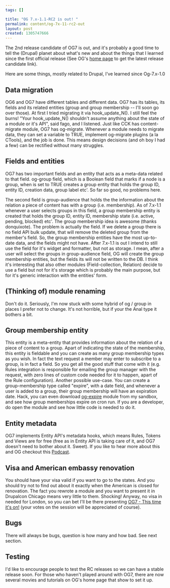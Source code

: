 ```yaml
--- 
tags: []

title: "OG 7.x-1.1-RC2 is out! "
permalink: content/og-7x-11-rc2-out
layout: post
created: 1305747666
---
```

The 2nd release candidate of OG7 is out, and it's probably a good time to tell the (Drupal) planet about what's new and about the things that I learned since the first official release (See OG's <a href="http://drupal.org/project/og">home page</a> to get the latest release candidate link).

Here are some things, mostly related to Drupal, I've learned since Og-7.x-1.0

Data migration
-----------------
OG6 and OG7 have different tables and different data. OG7 has its tables, its fields and its related entities (group and group membership -- I'll soon go over those). At first I tried migrating it via hook_update_N(). I still feel the burns! "Your hook_update_N() shouldn't assume anything about the state of a module or it's API", said fago, and I listened. Just like CCK has content-migrate module, OG7 has og-migrate. Whenever a module needs to migrate data, they can set a variable to TRUE, implement og-migrate plugins (a la CTools), and the job is done. This means design decisions (and oh boy I had a few) can be rectified without many struggles.

Fields and entities
--------------------
OG7 has two important fields and an entity that acts as a meta-data related to that field. og-group field, which is a Boolean field that marks if a node is a group, when is set to TRUE creates a group entity that holds the group ID, entity ID, creation data, group label etc'. So far so good, no problems here.

The second field is group-audience that holds the the information about the relation a piece of content has with a group (i.e. membership). As of 7.x-1.1 whenever a user selects groups in this field, a group membership entity is created that holds the group ID, entity ID, membership state (i.e. active, pending, blocked) etc'.
The group membership idea is awesome (thanks donquixote). The problem is actually the field. If we delete a group there is no field API bulk update, that will remove the deleted group from the member's field. So, the group membership entities have the most up-to-date data, and the fields might not have. After 7.x-1.1 is out I intend to still use the field for it's widget and formatter, but not as storage. I mean, after a user will select the groups in group-audience field, OG will create the group membership entities, but the fields its will not be written to the DB. I think it's interesting that also other modules (Field-collection, Relation) decide to use a field but not for it's storage which is probably the main purpose, but for it's generic interaction with the entities' form.

(Thinking of) module renaming
----------------------------------
Don't do it. Seriously, I'm now stuck with some hybrid of og / group in places I prefer not to change. It's not horrible, but if your the Anal type it bothers a bit.

Group membership entity
----------------------------
This entity is a meta-entity that provides information about the relation of a piece of content to a group. Apart of indicating the state of the membership, this entity is fieldable and you can create as many group membership types as you wish. In fact the text request a member may enter to subscribe to a group, is in fact a field. So you get all the good stuff that come with it (e.g. Rules integration is responsible for emailing the group manager with the request, with zero lines of custom code needed for it to happen, apart of the Rule configuration).
Another possible use-case. You can create a group-membership type called "expire", with a date field, and whenever a user is added to a group, their group membership will have an expiration date. Hack, you can even download <a href="http://drupal.org/sandbox/amitaibu/1106596">og-expire</a> module from my sandbox, and see how group memberships expire on cron run. If you are a developer, do open the module and see how little code is needed to do it.

Entity metadata
------------------
OG7 implements Entity API's metadata hooks, which means Rules, Tokens and Views are for free (free as in Entity API is taking care of it, and OG7 doesn't need to bother about it. Sweet). If you like to hear more about this and OG checkout this <a href="http://www.drupaleasy.com/podcast/2011/05/drupaleasy-podcast-57-dreeces-pieces">Podcast</a>.

Visa and American embassy renovation
-------------------------------------------
You should have your visa valid if you want to go to the states. And you should try not to find out about it exactly when the American is closed for renovation. The fact you rewrote a module and you want to present it in Drupalcon Chicago means very little to them. Shocking!
Anyway, no visa in needed for London, so you can bet I'll be there presenting <a href="http://london2011.drupal.org/conference/sessions/og7-time-its">OG7 - This time it's on!</a> (your votes on the session will be appreciated of course).

Bugs
------
There will always be bugs, question is how many and how bad. See next section.

Testing
--------
I'd like to encourage people to test the RC releases so we can have a stable release soon. For those who haven't played around with OG7, there are now several movies and tutorials on OG's home page that show to set it up.
